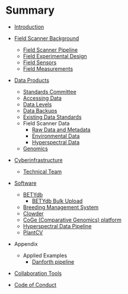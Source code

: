 # Summary

* [Introduction](README.md)
* [Field Scanner Background](chapter1.md)
   * [Field Scanner Pipeline](field_scanner_pipeline.md)
   * [Field Experimental Design](experimental_design.md)
   * [Field Sensors](sensors.md)
   * [Field Measurements](field_measurements.md)
* [Data Products](data_products.md)
   * [Standards Committee](https://github.com/terraref/documentation/blob/master/standards_committee.md)
   * [Accessing Data](data_access.md)
   * [Data Levels](data_levels.md)
   * [Data Backups](data_backups.md)
   * [Existing Data Standards](existing_data_standards.md)
   * Field Scanner Data
      * [Raw Data and Metadata](lemnatec_field_scanner_output.md)
      * [Environmental Data](environmental_data.md)
      * [Hyperspectral Data](hyperspectral_data.md)
   * [Genomics](genomics_pipeline.md)
* [Cyberinfrastructure](cyberinfrastructure.md)
   * [Technical Team](people.md)
* [Software](software.md)
  * [BETYdb](betydb.md)
       * [BETYdb Bulk Upload](betydb_bulk_upload.md)
   * [Breeding Management System](breeding_management_system.md)
   * [Clowder](clowder.md)
   * [CoGe (Comparative Genomics) platform](coge_comparative_genomics_platform.md)
   * [Hyperspectral Data Pipeline](hyperspectral_data_pipeline.md)
   * [PlantCV](plantcv.md)

* Appendix
   * Applied Examples
       * [Danforth pipeline](danforth.md)
* [Collaboration Tools](collaboration_tools.md)
* [Code of Conduct](code_of_conduct.md)

